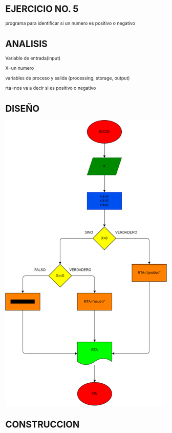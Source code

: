 # EJERCICIO NO. 5

programa para identificar si un numero es positivo o negativo

# ANALISIS

Variable de entrada(input)

X=un numero 

variables de proceso y salida (processing, storage, output)

rta=nos va a decir si es positivo o negativo

# DISEÑO

![Diagrama de flujo](diagrama.png "Diagrama de flujo")

# CONSTRUCCION